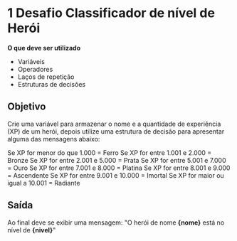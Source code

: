 # 1 Desafio Classificador de nível de Herói

**O que deve ser utilizado**

- Variáveis
- Operadores 
- Laços de repetição
- Estruturas de decisões

## Objetivo 

Crie uma variável para armazenar o nome e a quantidade de experiência (XP) de um herói, depois utilize uma estrutura de decisão para apresentar alguma das mensagens abaixo:

Se XP for menor do que 1.000 = Ferro 
Se XP for entre 1.001 e 2.000 = Bronze 
Se XP for entre 2.001 e 5.000 = Prata
Se XP for entre 5.001 e 7.000 = Ouro 
Se XP for entre 7.001 e 8.000 = Platina
Se XP for entre 8.001 e 9.000 = Ascendente
Se XP for entre 9.001 e 10.000 = Imortal
Se XP for maior ou igual a 10.001 = Radiante

## Saída 

Ao final deve se exibir uma mensagem:
"O herói de nome **{nome}** está no nível de **{nivel}**"